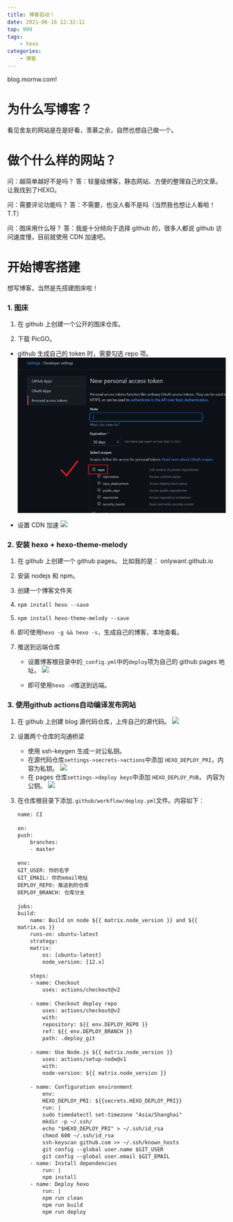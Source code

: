 ```yaml
---
title: 博客启动！
date: 2021-06-16 12:32:11
top: 999
tags: 
	- hexo
categories:
	- 博客
---
```


blog.mornw.com!
<!-- more -->

# 为什么写博客？

看见舍友的网站是在是好看，羡慕之余，自然也想自己做一个。

# 做个什么样的网站？

问：越简单越好不是吗？
答：轻量级博客，静态网站、方便的整理自己的文章。让我找到了HEXO。

问：需要评论功能吗？
答：不需要，也没人看不是吗（当然我也想让人看啦！T.T）

问：图床用什么呀？
答：我是十分倾向于选择 github 的，很多人都说 github 访问速度慢，目前就使用 CDN 加速吧。

# 开始博客搭建

想写博客，当然是先搭建图床啦！

### 1. 图床

1. 在 github 上创建一个公开的图床仓库。

2. 下载 PicGO。
 - github 生成自己的 token 时，需要勾选 repo 项。
  ![](https://raw.githubusercontent.com/onlywant/blog_img/main/img/hexo_write/20220211152431.png)

  - 设置 CDN 加速
 ![](https://cdn.jsdelivr.net/gh/onlywant/blog_img/img/hexo_write/20220211153922.png)

### 2. 安装 hexo + hexo-theme-melody

1. 在 github 上创建一个 github pages。
 比如我的是： onlywant.github.io

2. 安装 nodejs 和 npm。

3. 创建一个博客文件夹

4. ```npm install hexo --save```

5. ```npm install hexo-theme-melody --save```

6. 即可使用`hexo -g && hexo -s`，生成自己的博客，本地查看。

7. 推送到远端仓库
	- 设置博客根目录中的`_config.yml`中的`deploy`项为自己的 github pages 地址。
 ![](https://cdn.jsdelivr.net/gh/onlywant/blog_img/img/hexo_write/20220211154803.png)

	- 即可使用`hexo -d`推送到远端。

### 3. 使用github actions自动编译发布网站
1. 在 github 上创建 blog 源代码仓库，上传自己的源代码。
![](https://cdn.jsdelivr.net/gh/onlywant/blog_img/img/hexo_write/20220211155536.png)

2. 设置两个仓库的沟通桥梁
	- 使用 ssh-keygen 生成一对公私钥。
	- 在源代码仓库`settings->secrets->actions`中添加 `HEXO_DEPLOY_PRI`，内容为私钥。
	![](https://cdn.jsdelivr.net/gh/onlywant/blog_img/img/hexo_write/20220211160209.png)
	- 在 pages 仓库`settings->deploy keys`中添加 `HEXO_DEPLOY_PUB`， 内容为公钥。
	![](https://cdn.jsdelivr.net/gh/onlywant/blog_img/img/hexo_write/20220211160502.png)

3. 在仓库根目录下添加`.github/workflow/deploy.yml`文件。内容如下：
	```
	name: CI

	on:
	push:
		branches:
		- master

	env:
	GIT_USER: 你的名字
	GIT_EMAIL: 你的email地址
	DEPLOY_REPO: 推送到的仓库
	DEPLOY_BRANCH: 仓库分支

	jobs:
	build:
		name: Build on node ${{ matrix.node_version }} and ${{ matrix.os }}
		runs-on: ubuntu-latest
		strategy:
		matrix:
			os: [ubuntu-latest]
			node_version: [12.x]

		steps:
		- name: Checkout
			uses: actions/checkout@v2

		- name: Checkout deploy repo
			uses: actions/checkout@v2
			with:
			repository: ${{ env.DEPLOY_REPO }}
			ref: ${{ env.DEPLOY_BRANCH }}
			path: .deploy_git

		- name: Use Node.js ${{ matrix.node_version }}
			uses: actions/setup-node@v1
			with:
			node-version: ${{ matrix.node_version }}

		- name: Configuration environment
			env:
			HEXO_DEPLOY_PRI: ${{secrets.HEXO_DEPLOY_PRI}}
			run: |
			sudo timedatectl set-timezone "Asia/Shanghai"
			mkdir -p ~/.ssh/
			echo "$HEXO_DEPLOY_PRI" > ~/.ssh/id_rsa
			chmod 600 ~/.ssh/id_rsa
			ssh-keyscan github.com >> ~/.ssh/known_hosts
			git config --global user.name $GIT_USER
			git config --global user.email $GIT_EMAIL
		- name: Install dependencies
			run: |
			npm install
		- name: Deploy hexo
			run: |
			npm run clean
			npm run build
			npm run deploy
	```

